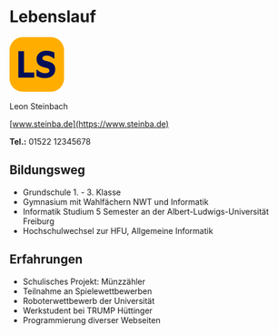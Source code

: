 # Lebenslauf

![Icon](icon.png)

Leon Steinbach

[www.steinba.de](https://www.steinba.de)

**Tel.:** 01522 12345678

## Bildungsweg
* Grundschule 1. - 3. Klasse
* Gymnasium mit Wahlfächern NWT und Informatik
* Informatik Studium 5 Semester an der Albert-Ludwigs-Universität Freiburg
* Hochschulwechsel zur HFU, Allgemeine Informatik

## Erfahrungen
* Schulisches Projekt: Münzzähler
* Teilnahme an Spielewettbewerben
* Roboterwettbewerb der Universität
* Werkstudent bei TRUMP Hüttinger
* Programmierung diverser Webseiten